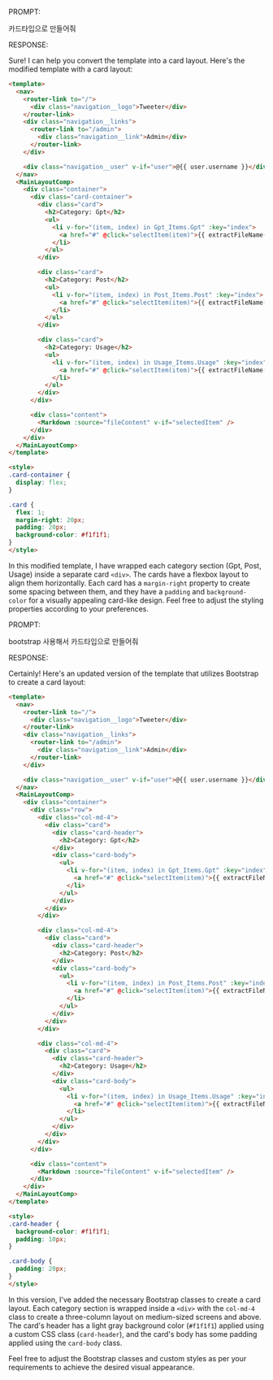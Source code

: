 PROMPT:

<template> <nav> <router-link to="/"> <div class="navigation\_\_logo">Tweeter</div> </router-link> <div class="navigation\_\_links"> <router-link to="/admin"> <div class="navigation\_\_link">Admin</div> </router-link> </div> <div class="navigation\_\_user" v-if="user">@{{ user.username }}</div> </nav> <MainLayoutComp> <div class="container"> <div class="sidebar"> <h2>Category: Gpt</h2> <ul> <li v-for="(item, index) in Gpt\_Items.Gpt" :key="index"> <a href="#" @click="selectItem(item)">{{ extractFileName(item) }}</a> </li> </ul> <h2>Category: Post</h2> <ul> <li v-for="(item, index) in Post\_Items.Post" :key="index"> <a href="#" @click="selectItem(item)">{{ extractFileName(item) }}</a> </li> </ul> <h2>Category: Usage</h2> <ul> <li v-for="(item, index) in Usage\_Items.Usage" :key="index"> <a href="#" @click="selectItem(item)">{{ extractFileName(item) }}</a> </li> </ul> </div> <div class="content"> <Markdown :source="fileContent" v-if="selectedItem" /> </div> </div> </MainLayoutComp> </template> 카드타입으로 만들어줘

RESPONSE:

Sure! I can help you convert the template into a card layout. Here's the modified template with a card layout:

```html
<template>
  <nav>
    <router-link to="/">
      <div class="navigation__logo">Tweeter</div>
    </router-link>
    <div class="navigation__links">
      <router-link to="/admin">
        <div class="navigation__link">Admin</div>
      </router-link>
    </div>

    <div class="navigation__user" v-if="user">@{{ user.username }}</div>
  </nav>
  <MainLayoutComp>
    <div class="container">
      <div class="card-container">
        <div class="card">
          <h2>Category: Gpt</h2>
          <ul>
            <li v-for="(item, index) in Gpt_Items.Gpt" :key="index">
              <a href="#" @click="selectItem(item)">{{ extractFileName(item) }}</a>
            </li>
          </ul>
        </div>

        <div class="card">
          <h2>Category: Post</h2>
          <ul>
            <li v-for="(item, index) in Post_Items.Post" :key="index">
              <a href="#" @click="selectItem(item)">{{ extractFileName(item) }}</a>
            </li>
          </ul>
        </div>

        <div class="card">
          <h2>Category: Usage</h2>
          <ul>
            <li v-for="(item, index) in Usage_Items.Usage" :key="index">
              <a href="#" @click="selectItem(item)">{{ extractFileName(item) }}</a>
            </li>
          </ul>
        </div>
      </div>

      <div class="content">
        <Markdown :source="fileContent" v-if="selectedItem" />
      </div>
    </div>
  </MainLayoutComp>
</template>

<style>
.card-container {
  display: flex;
}

.card {
  flex: 1;
  margin-right: 20px;
  padding: 20px;
  background-color: #f1f1f1;
}
</style>
```

In this modified template, I have wrapped each category section (Gpt, Post, Usage) inside a separate card `<div>`. The cards have a flexbox layout to align them horizontally. Each card has a `margin-right` property to create some spacing between them, and they have a `padding` and `background-color` for a visually appealing card-like design. Feel free to adjust the styling properties according to your preferences.

PROMPT:

bootstrap 사용해서 카드타입으로 만들어줘

RESPONSE:

Certainly! Here's an updated version of the template that utilizes Bootstrap to create a card layout:

```html
<template>
  <nav>
    <router-link to="/">
      <div class="navigation__logo">Tweeter</div>
    </router-link>
    <div class="navigation__links">
      <router-link to="/admin">
        <div class="navigation__link">Admin</div>
      </router-link>
    </div>

    <div class="navigation__user" v-if="user">@{{ user.username }}</div>
  </nav>
  <MainLayoutComp>
    <div class="container">
      <div class="row">
        <div class="col-md-4">
          <div class="card">
            <div class="card-header">
              <h2>Category: Gpt</h2>
            </div>
            <div class="card-body">
              <ul>
                <li v-for="(item, index) in Gpt_Items.Gpt" :key="index">
                  <a href="#" @click="selectItem(item)">{{ extractFileName(item) }}</a>
                </li>
              </ul>
            </div>
          </div>
        </div>

        <div class="col-md-4">
          <div class="card">
            <div class="card-header">
              <h2>Category: Post</h2>
            </div>
            <div class="card-body">
              <ul>
                <li v-for="(item, index) in Post_Items.Post" :key="index">
                  <a href="#" @click="selectItem(item)">{{ extractFileName(item) }}</a>
                </li>
              </ul>
            </div>
          </div>
        </div>

        <div class="col-md-4">
          <div class="card">
            <div class="card-header">
              <h2>Category: Usage</h2>
            </div>
            <div class="card-body">
              <ul>
                <li v-for="(item, index) in Usage_Items.Usage" :key="index">
                  <a href="#" @click="selectItem(item)">{{ extractFileName(item) }}</a>
                </li>
              </ul>
            </div>
          </div>
        </div>
      </div>

      <div class="content">
        <Markdown :source="fileContent" v-if="selectedItem" />
      </div>
    </div>
  </MainLayoutComp>
</template>

<style>
.card-header {
  background-color: #f1f1f1;
  padding: 10px;
}

.card-body {
  padding: 20px;
}
</style>
```

In this version, I've added the necessary Bootstrap classes to create a card layout. Each category section is wrapped inside a `<div>` with the `col-md-4` class to create a three-column layout on medium-sized screens and above. The card's header has a light gray background color (`#f1f1f1`) applied using a custom CSS class (`card-header`), and the card's body has some padding applied using the `card-body` class.

Feel free to adjust the Bootstrap classes and custom styles as per your requirements to achieve the desired visual appearance.
